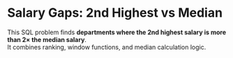 # Salary Gaps: 2nd Highest vs Median

This SQL problem finds **departments where the 2nd highest salary is more than 2× the median salary**.  
It combines ranking, window functions, and median calculation logic.
